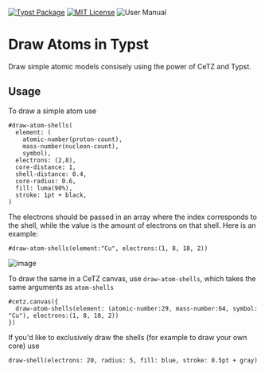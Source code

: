 [![Typst Package](https://img.shields.io/badge/dynamic/toml?url=https%3A%2F%2Fraw.githubusercontent.com%2FTypsium%2Ftypsium-atomic%2Fmain%2Ftypst.toml&query=%24.package.version&prefix=v&logo=typst&label=package&color=239DAD)](https://typst.app/universe/package/quick-cards)
[![MIT License](https://img.shields.io/badge/license-MIT-blue)](https://github.com/Typsium/typsium/blob/main/LICENSE)
![User Manual](https://img.shields.io/badge/manual-.pdf-purple)

# Draw Atoms in Typst

Draw simple atomic models consisely using the power of CeTZ and Typst.


## Usage
To draw a simple atom use
```typst
#draw-atom-shells(
  element: (
    atomic-number(proton-count),
    mass-number(nucleon-count),
    symbol), 
  electrons: (2,8),
  core-distance: 1,
  shell-distance: 0.4,
  core-radius: 0.6,
  fill: luma(90%),
  stroke: 1pt + black,
)
```

The electrons should be passed in an array where the index corresponds to the shell, while the value is the amount of electrons on that shell. Here is an example: 
```typst
#draw-atom-shells(element:"Cu", electrons:(1, 8, 18, 2))
```
![image](https://github.com/user-attachments/assets/42e3ffb2-68d1-44dc-b8e3-039e19b1e942)

To draw the same in a CeTZ canvas, use ```draw-atom-shells```, which takes the same arguments as ```atom-shells```

```typst
#cetz.canvas({
  draw-atom-shells(element: (atomic-number:29, mass-number:64, symbol: "Cu"), electrons:(1, 8, 18, 2))
})
```

If you'd like to exclusively draw the shells (for example to draw your own core) use 
```typst
draw-shell(electrons: 20, radius: 5, fill: blue, stroke: 0.5pt + gray)
```

